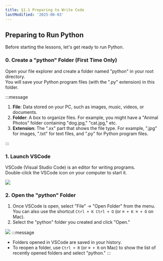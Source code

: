 ```yaml
---
title: §1.1 Preparing to Write Code
lastModified: '2025-06-03'
---
```


## Preparing to Run Python

Before starting the lessons, let's get ready to run Python.

### 0. Create a "python" Folder (First Time Only)

Open your file explorer and create a folder named "python" in your root directory.  
You will save your Python program files (with the ".py" extension) in this folder.

:::message

1. **File**: Data stored on your PC, such as images, music, videos, or documents.
2. **Folder**: A box to organize files. For example, you might have a "Animal Photos" folder containing "dog.jpg," "cat.jpg," etc.
3. **Extension**: The ".xx" part that shows the file type. For example, ".jpg" for images, ".txt" for text files, and ".py" for Python program files.

:::

### 1. Launch VSCode

VSCode (Visual Studio Code) is an editor for writing programs.  
Double-click the VSCode icon on your computer to start it.

![](/books/python_tutorial/img/1-1/1.png)

### 2. Open the "python" Folder

1. Once VSCode is open, select "File" → "Open Folder" from the menu. You can also use the shortcut `Ctrl + K Ctrl + O` (or `⌘ + K ⌘ + O` on Mac).
2. Select the "python" folder you created and click "Open."

![](/books/python_tutorial/img/1-1/2.png)
:::message

- Folders opened in VSCode are saved in your history.
- To reopen a folder, use `Ctrl + R` (or `⌘ + R` on Mac) to show the list of recently opened folders and select "python."
  :::
